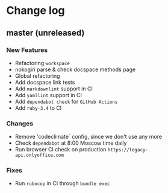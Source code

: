 # Change log

## master (unreleased)

### New Features

* Refactoring `workspace`
* nokogiri parse & check docspace methods page
* Global refactoring
* Add docspace link tests
* Add `markdownlint` support in CI
* Add `yamllint` support in CI
* Add `dependabot check` for `GitHub Actions`
* Add `ruby-3.4` to CI

### Changes

* Remove 'codeclimate` config, since we don't use any more
* Check `dependabot` at 8:00 Moscow time daily
* Run browser CI check on production `https://legacy-api.onlyoffice.com`

### Fixes

* Run `rubocop` in CI through `bundle exec`
